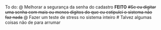 To do:
@ Melhorar a segurança da senha do cadastro **FEITO**
    ~~#Se eu digitar uma senha com mais ou menos digitos do que eu
estipulei o sistema não faz nada~~
@ Fazer um teste de stress no sistema inteiro
    # Talvez algumas coisas não de para arrumar